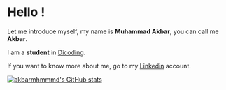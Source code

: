 # Hello ! 

Let me introduce myself, my name is **Muhammad Akbar**, you can call me **Akbar**.

I am a **student** in [Dicoding](https://www.dicoding.com/).

If you want to know more about me, go to my [Linkedin](https://www.linkedin.com/in/akbarmhmmmd/) account.

[![akbarmhmmmd's GitHub stats](https://github-readme-stats.vercel.app/api?username=akbarmhmmmd)](https://github.com/anuraghazra/github-readme-stats)
